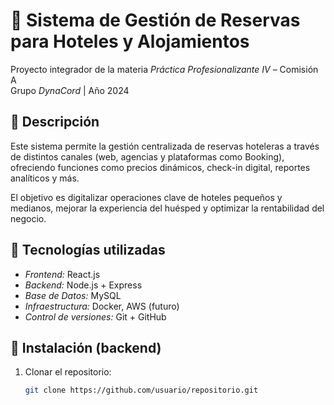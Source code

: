 # 🏨 Sistema de Gestión de Reservas para Hoteles y Alojamientos

Proyecto integrador de la materia *Práctica Profesionalizante IV* – Comisión A  
Grupo *DynaCord* | Año 2024

## 📌 Descripción

Este sistema permite la gestión centralizada de reservas hoteleras a través de distintos canales (web, agencias y plataformas como Booking), ofreciendo funciones como precios dinámicos, check-in digital, reportes analíticos y más.

El objetivo es digitalizar operaciones clave de hoteles pequeños y medianos, mejorar la experiencia del huésped y optimizar la rentabilidad del negocio.

## 🚀 Tecnologías utilizadas

- *Frontend:* React.js
- *Backend:* Node.js + Express
- *Base de Datos:* MySQL
- *Infraestructura:* Docker, AWS (futuro)
- *Control de versiones:* Git + GitHub

## 🔧 Instalación (backend)

1. Clonar el repositorio:
   ```bash
   git clone https://github.com/usuario/repositorio.git
